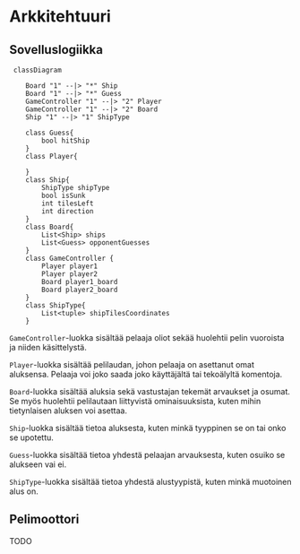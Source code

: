 # Arkkitehtuuri

## Sovelluslogiikka

```mermaid
 classDiagram

    Board "1" --|> "*" Ship
    Board "1" --|> "*" Guess
    GameController "1" --|> "2" Player
    GameController "1" --|> "2" Board
    Ship "1" --|> "1" ShipType

    class Guess{
        bool hitShip
    }
    class Player{
        
    }
    class Ship{
        ShipType shipType
        bool isSunk
        int tilesLeft
        int direction
    }
    class Board{
        List<Ship> ships
        List<Guess> opponentGuesses
    }
    class GameController {
        Player player1        
        Player player2
        Board player1_board
        Board player2_board
    }
    class ShipType{
        List<tuple> shipTilesCoordinates
    }
```


`GameController`-luokka sisältää pelaaja oliot sekää huolehtii pelin vuoroista ja niiden käsittelystä.


`Player`-luokka sisältää pelilaudan, johon pelaaja on asettanut omat aluksensa. Pelaaja voi joko saada joko käyttäjältä tai tekoälyltä komentoja.


`Board`-luokka sisältää aluksia sekä vastustajan tekemät arvaukset ja osumat. Se myös huolehtii pelilautaan liittyvistä ominaisuuksista,
kuten mihin tietynlaisen aluksen voi asettaa.


`Ship`-luokka sisältää tietoa aluksesta, kuten minkä tyyppinen se on tai onko se upotettu.


`Guess`-luokka sisältää tietoa yhdestä pelaajan arvauksesta, kuten osuiko se alukseen vai ei.


`ShipType`-luokka sisältää tietoa yhdestä alustyypistä, kuten minkä muotoinen alus on.

## Pelimoottori


TODO

